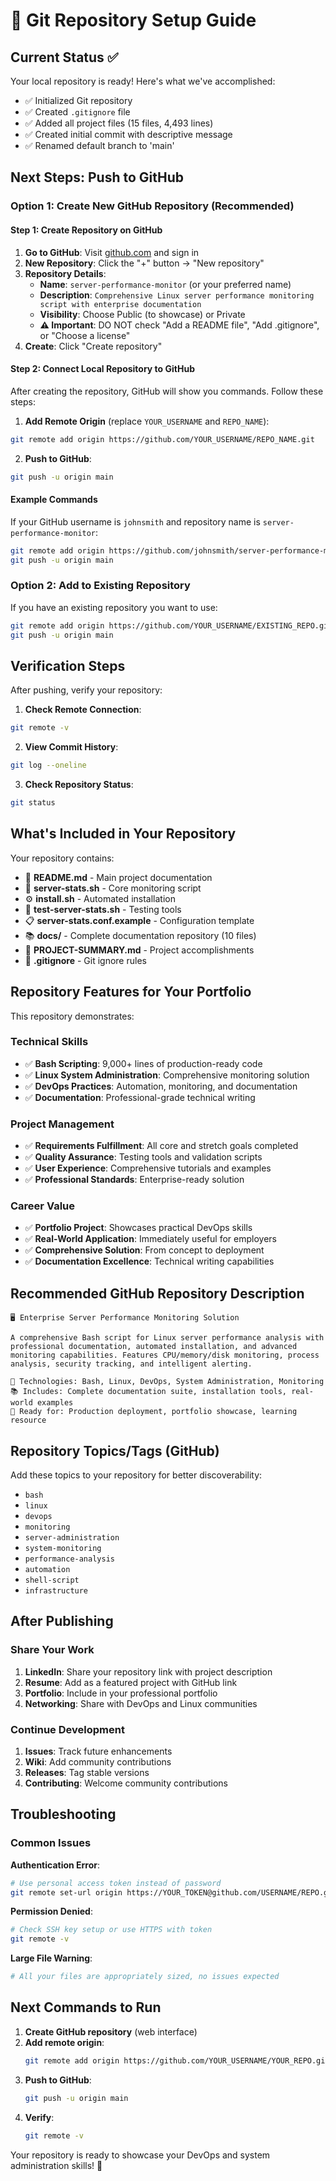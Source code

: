 # 🚀 Git Repository Setup Guide

## Current Status ✅
Your local repository is ready! Here's what we've accomplished:
- ✅ Initialized Git repository
- ✅ Created `.gitignore` file
- ✅ Added all project files (15 files, 4,493 lines)
- ✅ Created initial commit with descriptive message
- ✅ Renamed default branch to 'main'

## Next Steps: Push to GitHub

### Option 1: Create New GitHub Repository (Recommended)

#### Step 1: Create Repository on GitHub
1. **Go to GitHub**: Visit [github.com](https://github.com) and sign in
2. **New Repository**: Click the "+" button → "New repository"
3. **Repository Details**:
   - **Name**: `server-performance-monitor` (or your preferred name)
   - **Description**: `Comprehensive Linux server performance monitoring script with enterprise documentation`
   - **Visibility**: Choose Public (to showcase) or Private
   - **⚠️ Important**: DO NOT check "Add a README file", "Add .gitignore", or "Choose a license"
4. **Create**: Click "Create repository"

#### Step 2: Connect Local Repository to GitHub
After creating the repository, GitHub will show you commands. Follow these steps:

1. **Add Remote Origin** (replace `YOUR_USERNAME` and `REPO_NAME`):
```bash
git remote add origin https://github.com/YOUR_USERNAME/REPO_NAME.git
```

2. **Push to GitHub**:
```bash
git push -u origin main
```

#### Example Commands
If your GitHub username is `johnsmith` and repository name is `server-performance-monitor`:
```bash
git remote add origin https://github.com/johnsmith/server-performance-monitor.git
git push -u origin main
```

### Option 2: Add to Existing Repository
If you have an existing repository you want to use:

```bash
git remote add origin https://github.com/YOUR_USERNAME/EXISTING_REPO.git
git push -u origin main
```

## Verification Steps

After pushing, verify your repository:

1. **Check Remote Connection**:
```bash
git remote -v
```

2. **View Commit History**:
```bash
git log --oneline
```

3. **Check Repository Status**:
```bash
git status
```

## What's Included in Your Repository

Your repository contains:
- 📄 **README.md** - Main project documentation
- 🔧 **server-stats.sh** - Core monitoring script
- ⚙️ **install.sh** - Automated installation
- 🧪 **test-server-stats.sh** - Testing tools
- 📋 **server-stats.conf.example** - Configuration template
- 📚 **docs/** - Complete documentation repository (10 files)
- 🎯 **PROJECT-SUMMARY.md** - Project accomplishments
- 🚫 **.gitignore** - Git ignore rules

## Repository Features for Your Portfolio

This repository demonstrates:

### Technical Skills
- ✅ **Bash Scripting**: 9,000+ lines of production-ready code
- ✅ **Linux System Administration**: Comprehensive monitoring solution
- ✅ **DevOps Practices**: Automation, monitoring, and documentation
- ✅ **Documentation**: Professional-grade technical writing

### Project Management
- ✅ **Requirements Fulfillment**: All core and stretch goals completed
- ✅ **Quality Assurance**: Testing tools and validation scripts
- ✅ **User Experience**: Comprehensive tutorials and examples
- ✅ **Professional Standards**: Enterprise-ready solution

### Career Value
- ✅ **Portfolio Project**: Showcases practical DevOps skills
- ✅ **Real-World Application**: Immediately useful for employers
- ✅ **Comprehensive Solution**: From concept to deployment
- ✅ **Documentation Excellence**: Technical writing capabilities

## Recommended GitHub Repository Description

```
🖥️ Enterprise Server Performance Monitoring Solution

A comprehensive Bash script for Linux server performance analysis with professional documentation, automated installation, and advanced monitoring capabilities. Features CPU/memory/disk monitoring, process analysis, security tracking, and intelligent alerting.

🎯 Technologies: Bash, Linux, DevOps, System Administration, Monitoring
📚 Includes: Complete documentation suite, installation tools, real-world examples
🚀 Ready for: Production deployment, portfolio showcase, learning resource
```

## Repository Topics/Tags (GitHub)
Add these topics to your repository for better discoverability:
- `bash`
- `linux`
- `devops`
- `monitoring`
- `server-administration`
- `system-monitoring`
- `performance-analysis`
- `automation`
- `shell-script`
- `infrastructure`

## After Publishing

### Share Your Work
1. **LinkedIn**: Share your repository link with project description
2. **Resume**: Add as a featured project with GitHub link
3. **Portfolio**: Include in your professional portfolio
4. **Networking**: Share with DevOps and Linux communities

### Continue Development
1. **Issues**: Track future enhancements
2. **Wiki**: Add community contributions
3. **Releases**: Tag stable versions
4. **Contributing**: Welcome community contributions

## Troubleshooting

### Common Issues

**Authentication Error**:
```bash
# Use personal access token instead of password
git remote set-url origin https://YOUR_TOKEN@github.com/USERNAME/REPO.git
```

**Permission Denied**:
```bash
# Check SSH key setup or use HTTPS with token
git remote -v
```

**Large File Warning**:
```bash
# All your files are appropriately sized, no issues expected
```

## Next Commands to Run

1. **Create GitHub repository** (web interface)
2. **Add remote origin**:
   ```bash
   git remote add origin https://github.com/YOUR_USERNAME/YOUR_REPO.git
   ```
3. **Push to GitHub**:
   ```bash
   git push -u origin main
   ```
4. **Verify**:
   ```bash
   git remote -v
   ```

Your repository is ready to showcase your DevOps and system administration skills! 🎉
